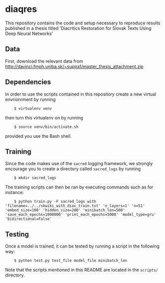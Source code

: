diaqres
=======


This repository contains the code and setup necessary to reproduce results published in a thesis titled
'Diacritics Restoration for Slovak Texts Using Deep Neural Networks'

Data
----

First, download the relevant data from http://davinci.fmph.uniba.sk/~suppa1/master_thesis_attachment.zip

Dependencies
------------

In order to use the scripts contained in this repository create a new virtual
envrionrment by running

        $ virtualenv venv

then turn this virtualenv on by running

        $ source venv/bin/activate.sh

provided you use the Bash shell.

Training
--------

Since the code makes use of the `sacred` logging framework, we strongly
encourage you to create a directory called `sacred_logs` by running

        $ mkdir sacred_logs

The training scripts can then be ran by executing commands such as for
instance:

        $ python train.py -F sacred_logs with 'filename=../../skwiki_with_diac_train.txt' 'n_layers=1' 'n=51' 'embed_size=100' 'hidden_size=200' 'minibatch_len=500' 'save_each_epochs=1000000' 'print_each_epochs=5000' 'model_type=gru'  'bidirectional=False'

Testing
-------

Once a model is trained, it can be tested by running a script in the following
way:

        $ python test.py test_file model_file minibatch_len


Note that the scripts mentioned in this README are located in the `scripts/`
directory.

